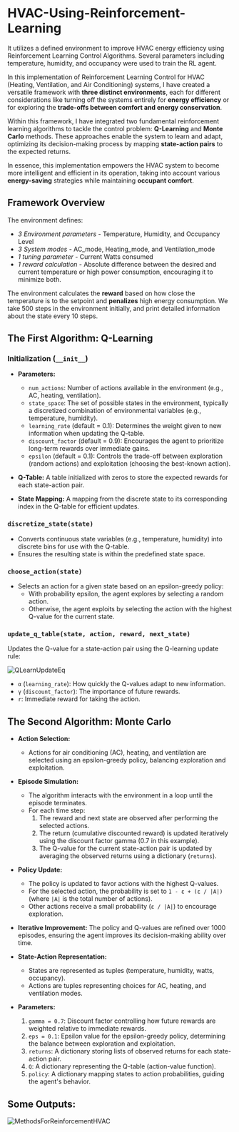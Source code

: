 # HVAC-Using-Reinforcement-Learning

It utilizes a defined environment to improve HVAC energy efficiency using Reinforcement Learning Control Algorithms. Several parameters including temperature, humidity, and occupancy were used to train the RL agent.

In this implementation of Reinforcement Learning Control for HVAC (Heating, Ventilation, and Air Conditioning) systems, I have created a versatile framework with **three distinct environments**, each for different considerations like turning off the systems entirely for **energy efficiency** or for exploring the **trade-offs between comfort and energy conservation**.

Within this framework, I have integrated two fundamental reinforcement learning algorithms to tackle the control problem: **Q-Learning** and **Monte Carlo** methods. These approaches enable the system to learn and adapt, optimizing its decision-making process by mapping **state-action pairs** to the expected returns.

In essence, this implementation empowers the HVAC system to become more intelligent and efficient in its operation, taking into account various **energy-saving** strategies while maintaining **occupant comfort**.

## Framework Overview

The environment defines:

- *3 Environment parameters* - Temperature, Humidity, and Occupancy Level
- *3 System modes* - AC_mode, Heating_mode, and Ventilation_mode
- *1 tuning parameter* - Current Watts consumed
- *1 reward calculation* - Absolute difference between the desired and current temperature or high power consumption, encouraging it to minimize both.

The environment calculates the **reward** based on how close the temperature is to the setpoint and **penalizes** high energy consumption. We take 500 steps in the environment initially, and print detailed information about the state every 10 steps.

## The First Algorithm: Q-Learning

### Initialization (`__init__`)

- **Parameters:**
  - `num_actions`: Number of actions available in the environment (e.g., AC, heating, ventilation).
  - `state_space`: The set of possible states in the environment, typically a discretized combination of environmental variables (e.g., temperature, humidity).
  - `learning_rate` (default = 0.1): Determines the weight given to new information when updating the Q-table.
  - `discount_factor` (default = 0.9): Encourages the agent to prioritize long-term rewards over immediate gains.
  - `epsilon` (default = 0.1): Controls the trade-off between exploration (random actions) and exploitation (choosing the best-known action).

- **Q-Table:** A table initialized with zeros to store the expected rewards for each state-action pair.
- **State Mapping:** A mapping from the discrete state to its corresponding index in the Q-table for efficient updates.

### `discretize_state(state)`

- Converts continuous state variables (e.g., temperature, humidity) into discrete bins for use with the Q-table.
- Ensures the resulting state is within the predefined state space.

### `choose_action(state)`

- Selects an action for a given state based on an epsilon-greedy policy:
  - With probability epsilon, the agent explores by selecting a random action.
  - Otherwise, the agent exploits by selecting the action with the highest Q-value for the current state.

### `update_q_table(state, action, reward, next_state)`

Updates the Q-value for a state-action pair using the Q-learning update rule:

![QLearnUpdateEq](https://github.com/user-attachments/assets/4d309e54-8244-4c91-8c1d-257d4c5af558)


- `α` (`learning_rate`): How quickly the Q-values adapt to new information.
- `γ` (`discount_factor`): The importance of future rewards.
- `r`: Immediate reward for taking the action.

## The Second Algorithm: Monte Carlo

- **Action Selection:**
  - Actions for air conditioning (AC), heating, and ventilation are selected using an epsilon-greedy policy, balancing exploration and exploitation.

- **Episode Simulation:**
  - The algorithm interacts with the environment in a loop until the episode terminates.
  - For each time step:
    1. The reward and next state are observed after performing the selected actions.
    2. The return (cumulative discounted reward) is updated iteratively using the discount factor gamma (0.7 in this example).
    3. The Q-value for the current state-action pair is updated by averaging the observed returns using a dictionary (`returns`).

- **Policy Update:**
  - The policy is updated to favor actions with the highest Q-values.
  - For the selected action, the probability is set to `1 - ε + (ε / |A|)` (where `|A|` is the total number of actions).
  - Other actions receive a small probability (`ε / |A|`) to encourage exploration.

- **Iterative Improvement:** The policy and Q-values are refined over 1000 episodes, ensuring the agent improves its decision-making ability over time.

- **State-Action Representation:**
  - States are represented as tuples (temperature, humidity, watts, occupancy).
  - Actions are tuples representing choices for AC, heating, and ventilation modes.

- **Parameters:**
  1. `gamma = 0.7`: Discount factor controlling how future rewards are weighted relative to immediate rewards.
  2. `eps = 0.1`: Epsilon value for the epsilon-greedy policy, determining the balance between exploration and exploitation.
  3. `returns`: A dictionary storing lists of observed returns for each state-action pair.
  4. `Q`: A dictionary representing the Q-table (action-value function).
  5. `policy`: A dictionary mapping states to action probabilities, guiding the agent's behavior.

## Some Outputs:
![MethodsForReinforcementHVAC](https://github.com/user-attachments/assets/9b14860a-3653-4f07-8d9c-45af220e6c59)
